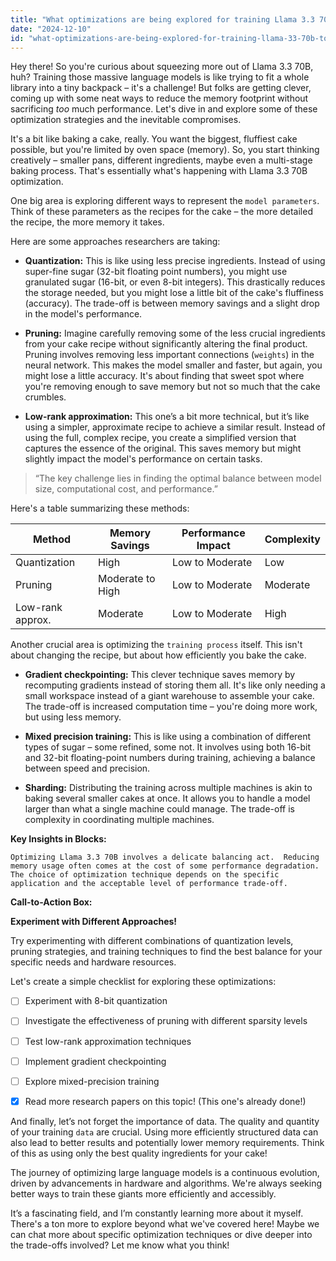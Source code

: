 ```yaml
---
title: "What optimizations are being explored for training Llama 3.3 70B to reduce its memory footprint, and what trade-offs are involved in these methods?"
date: "2024-12-10"
id: "what-optimizations-are-being-explored-for-training-llama-33-70b-to-reduce-its-memory-footprint-and-what-trade-offs-are-involved-in-these-methods"
---
```


Hey there!  So you're curious about squeezing more out of Llama 3.3 70B, huh?  Training those massive language models is like trying to fit a whole library into a tiny backpack – it's a challenge!  But folks are getting clever, coming up with some neat ways to reduce the memory footprint without sacrificing *too* much performance. Let's dive in and explore some of these optimization strategies and the inevitable compromises.

It's a bit like baking a cake, really. You want the biggest, fluffiest cake possible, but you're limited by oven space (memory). So, you start thinking creatively – smaller pans, different ingredients, maybe even a multi-stage baking process.  That's essentially what's happening with Llama 3.3 70B optimization.

One big area is exploring different ways to represent the `model parameters`.  Think of these parameters as the recipes for the cake – the more detailed the recipe, the more memory it takes.

Here are some approaches researchers are taking:

* **Quantization:** This is like using less precise ingredients.  Instead of using super-fine sugar (32-bit floating point numbers), you might use granulated sugar (16-bit, or even 8-bit integers). This drastically reduces the storage needed, but you might lose a little bit of the cake's fluffiness (accuracy).  The trade-off is between memory savings and a slight drop in the model's performance.

* **Pruning:**  Imagine carefully removing some of the less crucial ingredients from your cake recipe without significantly altering the final product.  Pruning involves removing less important connections (`weights`) in the neural network.  This makes the model smaller and faster, but again, you might lose a little accuracy.  It's about finding that sweet spot where you're removing enough to save memory but not so much that the cake crumbles.

* **Low-rank approximation:** This one’s a bit more technical, but it’s like using a simpler, approximate recipe to achieve a similar result.  Instead of using the full, complex recipe, you create a simplified version that captures the essence of the original.  This saves memory but might slightly impact the model's performance on certain tasks.


> “The key challenge lies in finding the optimal balance between model size, computational cost, and performance.”


Here's a table summarizing these methods:

| Method          | Memory Savings | Performance Impact | Complexity |
|-----------------|-----------------|--------------------|------------|
| Quantization    | High            | Low to Moderate    | Low        |
| Pruning         | Moderate to High | Low to Moderate    | Moderate   |
| Low-rank approx.| Moderate        | Low to Moderate    | High       |


Another crucial area is optimizing the `training process` itself.  This isn't about changing the recipe, but about how efficiently you bake the cake.

* **Gradient checkpointing:** This clever technique saves memory by recomputing gradients instead of storing them all.  It's like only needing a small workspace instead of a giant warehouse to assemble your cake.  The trade-off is increased computation time – you're doing more work, but using less memory.

* **Mixed precision training:** This is like using a combination of different types of sugar – some refined, some not. It involves using both 16-bit and 32-bit floating-point numbers during training, achieving a balance between speed and precision.

* **Sharding:**  Distributing the training across multiple machines is akin to baking several smaller cakes at once. It allows you to handle a model larger than what a single machine could manage.  The trade-off is complexity in coordinating multiple machines.



**Key Insights in Blocks:**

```
Optimizing Llama 3.3 70B involves a delicate balancing act.  Reducing memory usage often comes at the cost of some performance degradation. The choice of optimization technique depends on the specific application and the acceptable level of performance trade-off.
```

**Call-to-Action Box:**

**Experiment with Different Approaches!**

Try experimenting with different combinations of quantization levels, pruning strategies, and training techniques to find the best balance for your specific needs and hardware resources.


Let's create a simple checklist for exploring these optimizations:

- [ ] Experiment with 8-bit quantization
- [ ] Investigate the effectiveness of pruning with different sparsity levels
- [ ] Test low-rank approximation techniques
- [ ] Implement gradient checkpointing
- [ ] Explore mixed-precision training
- [x]  Read more research papers on this topic!  (This one's already done!)


And finally, let’s not forget the importance of data.  The quality and quantity of your training `data` are crucial. Using more efficiently structured data can also lead to better results and potentially lower memory requirements. Think of this as using only the best quality ingredients for your cake!

The journey of optimizing large language models is a continuous evolution, driven by advancements in hardware and algorithms. We're always seeking better ways to train these giants more efficiently and accessibly.


It’s a fascinating field, and I’m constantly learning more about it myself.  There's a ton more to explore beyond what we've covered here! Maybe we can chat more about specific optimization techniques or dive deeper into the trade-offs involved?  Let me know what you think!
